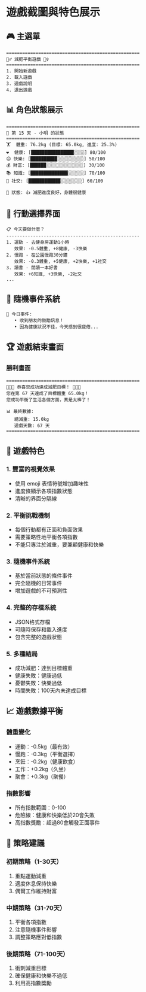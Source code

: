 # 遊戲截圖與特色展示

## 🎮 主選單
```
==================================================
🏃‍♂️ 減肥平衡遊戲 🏃‍♀️
==================================================
1. 開始新遊戲
2. 載入遊戲
3. 遊戲說明
4. 退出遊戲
```

## 📊 角色狀態展示
```
==================================================
📅 第 15 天 - 小明 的狀態
==================================================
🏋️  體重: 76.2kg (目標: 65.0kg, 進度: 25.3%)
❤️  健康: [████████████████░░░░] 80/100
😊 快樂: [██████████░░░░░░░░░░] 50/100
💰 財富: [██████░░░░░░░░░░░░░░] 30/100
📚 知識: [██████████████░░░░░░] 70/100
👥 社交: [████████████░░░░░░░░] 60/100

💭 狀態: 👍 減肥進度良好，身體很健康
```

## 🎯 行動選擇界面
```
📋 今天要做什麼？
--------------------------------------------------
1. 運動 - 去健身房運動1小時
   效果: -0.5體重, +8健康, -3快樂
2. 慢跑 - 在公園慢跑30分鐘
   效果: -0.3體重, +5健康, +2快樂, +1社交
3. 讀書 - 閱讀一本好書
   效果: +6知識, +3快樂, -2社交
...
```

## 🎲 隨機事件系統
```
🎲 今日事件:
   • 收到朋友的鼓勵訊息！
   • 因為健康狀況不佳，今天感到很疲倦...
```

## 🏆 遊戲結束畫面
### 勝利畫面
```
==================================================
🎉🎉🎉 恭喜您成功達成減肥目標！ 🎉🎉🎉
您在第 67 天達成了目標體重 65.0kg！
您成功平衡了生活各個方面，真是太棒了！

📊 最終數據:
   總減重: 15.0kg
   遊戲天數: 67 天
==================================================
```

## 🎨 遊戲特色

### 1. 豐富的視覺效果
- 使用 emoji 表情符號增加趣味性
- 進度條顯示各項指數狀態
- 清晰的界面分隔線

### 2. 平衡挑戰機制
- 每個行動都有正面和負面效果
- 需要策略性地平衡各項指數
- 不能只專注於減重，要兼顧健康和快樂

### 3. 隨機事件系統
- 基於當前狀態的條件事件
- 完全隨機的日常事件
- 增加遊戲的不可預測性

### 4. 完整的存檔系統
- JSON格式存檔
- 可隨時保存和載入進度
- 包含完整的遊戲狀態

### 5. 多種結局
- 成功減肥：達到目標體重
- 健康失敗：健康過低
- 憂鬱失敗：快樂過低
- 時間失敗：100天內未達成目標

## 📈 遊戲數據平衡

### 體重變化
- 運動：-0.5kg（最有效）
- 慢跑：-0.3kg（平衡選擇）
- 烹飪：-0.2kg（健康飲食）
- 工作：+0.2kg（久坐）
- 聚會：+0.3kg（聚餐）

### 指數影響
- 所有指數範圍：0-100
- 危險線：健康和快樂低於20會失敗
- 高指數獎勵：超過80會觸發正面事件

## 🎯 策略建議

### 初期策略（1-30天）
1. 重點運動減重
2. 適度休息保持快樂
3. 偶爾工作維持財富

### 中期策略（31-70天）
1. 平衡各項指數
2. 注意隨機事件影響
3. 調整策略應對低指數

### 後期策略（71-100天）
1. 衝刺減重目標
2. 確保健康和快樂不過低
3. 利用高指數獎勵